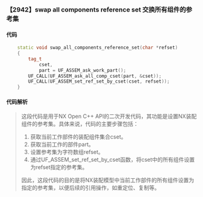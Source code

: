 ### 【2942】swap all components reference set 交换所有组件的参考集

#### 代码

```cpp
    static void swap_all_components_reference_set(char *refset)  
    {  
        tag_t  
            cset,  
            part = UF_ASSEM_ask_work_part();  
        UF_CALL(UF_ASSEM_ask_all_comp_cset(part, &cset));  
        UF_CALL(UF_ASSEM_set_ref_set_by_cset(cset, refset));  
    }

```

#### 代码解析

> 这段代码是用于NX Open C++ API的二次开发代码，其功能是设置NX装配组件的参考集。具体来说，代码的主要步骤包括：
>
> 1. 获取当前工作部件的装配组件集合cset。
> 2. 获取当前工作的部件part。
> 3. 设置参考集为字符数组refset。
> 4. 通过UF_ASSEM_set_ref_set_by_cset函数，将cset中的所有组件设置为refset指定的参考集。
>
> 因此，这段代码的目的是将NX装配模型中当前工作部件的所有组件设置为指定的参考集，以便后续的引用操作，如重定位、复制等。
>
